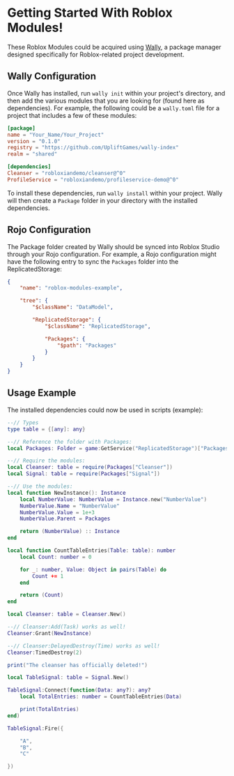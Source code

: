 # Getting Started With Roblox Modules!

These Roblox Modules could be acquired using [Wally](https://wally.run/), a package manager designed specifically for Roblox-related project development.

## Wally Configuration
Once Wally has installed, run `wally init` within your project's directory, and then add the various modules that you are looking for (found here as dependencies). For example, the following could be a `wally.toml` file for a project that includes a few of these modules:
```toml
[package]
name = "Your_Name/Your_Project"
version = "0.1.0"
registry = "https://github.com/UpliftGames/wally-index"
realm = "shared"

[dependencies]
Cleanser = "robloxiandemo/cleanser@^0"
ProfileService = "robloxiandemo/profileservice-demo@^0"
```

To install these dependencies, run `wally install` within your project. Wally will then create a `Package` folder in your directory with the installed dependencies.

## Rojo Configuration
The Package folder created by Wally should be synced into Roblox Studio through your Rojo configuration. For example, a Rojo configuration might have the following entry to sync the `Packages` folder into the ReplicatedStorage:
```json
{
	"name": "roblox-modules-example",

	"tree": {
		"$className": "DataModel",

		"ReplicatedStorage": {
			"$className": "ReplicatedStorage",

			"Packages": {
				"$path": "Packages"
			}
		}
	}
}
```

## Usage Example
The installed dependencies could now be used in scripts (example):
```lua
--// Types
type table = {[any]: any}

--// Reference the folder with Packages:
local Packages: Folder = game:GetService("ReplicatedStorage")["Packages"]

--// Require the modules:
local Cleanser: table = require(Packages["Cleanser"])
local Signal: table = require(Packages["Signal"])

--// Use the modules:
local function NewInstance(): Instance
	local NumberValue: NumberValue = Instance.new("NumberValue")
	NumberValue.Name = "NumberValue"
	NumberValue.Value = 1e+3
	NumberValue.Parent = Packages

	return (NumberValue) :: Instance
end

local function CountTableEntries(Table: table): number
	local Count: number = 0

	for _: number, Value: Object in pairs(Table) do
		Count += 1
	end

	return (Count)
end

local Cleanser: table = Cleanser.New()

--// Cleanser:Add(Task) works as well!
Cleanser:Grant(NewInstance)

--// Cleanser:DelayedDestroy(Time) works as well!
Cleanser:TimedDestroy(2)

print("The cleanser has officially deleted!")

local TableSignal: table = Signal.New()

TableSignal:Connect(function(Data: any?): any?
	local TotalEntries: number = CountTableEntries(Data)

	print(TotalEntries)
end)

TableSignal:Fire({

	"A",
	"B",
	"C"

})
```